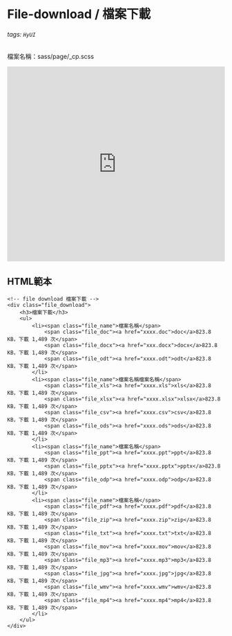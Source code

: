 # File-download / 檔案下載

###### tags: `HyUI`

檔案名稱：sass/page/_cp.scss



<iframe height="450" style="width: 100%;" scrolling="no" title="File-download / 檔案下載" src="https://codepen.io/u00hyui/embed/vYgoJLd?height=265&theme-id=dark&default-tab=html,result" frameborder="no" loading="lazy" allowtransparency="true" allowfullscreen="true">
  See the Pen <a href='https://codepen.io/u00hyui/pen/vYgoJLd'>File-download / 檔案下載</a> by u00hyui
  (<a href='https://codepen.io/u00hyui'>@u00hyui</a>) on <a href='https://codepen.io'>CodePen</a>.
</iframe>

## HTML範本
```htmlmixed=
<!-- file download 檔案下載 -->
<div class="file_download">
    <h3>檔案下載</h3>
    <ul>
        <li><span class="file_name">檔案名稱</span>
            <span class="file_doc"><a href="xxxx.doc">doc</a>823.8 KB，下載 1,489 次</span>
            <span class="file_docx"><a href="xxx.docx">docx</a>823.8 KB，下載 1,489 次</span>
            <span class="file_odt"><a href="xxxx.odt">odt</a>823.8 KB，下載 1,489 次</span>
        </li>
        <li><span class="file_name">檔案名稱檔案名稱</span>
            <span class="file_xls"><a href="xxxx.xls">xls</a>823.8 KB，下載 1,489 次</span>
            <span class="file_xlsx"><a href="xxxx.xlsx">xlsx</a>823.8 KB，下載 1,489 次</span>
            <span class="file_csv"><a href="xxxx.csv">csv</a>823.8 KB，下載 1,489 次</span>
            <span class="file_ods"><a href="xxxx.ods">ods</a>823.8 KB，下載 1,489 次</span>
        </li>
        <li><span class="file_name">檔案名稱</span>
            <span class="file_ppt"><a href="xxxx.ppt">ppt</a>823.8 KB，下載 1,489 次</span>
            <span class="file_pptx"><a href="xxxx.pptx">pptx</a>823.8 KB，下載 1,489 次</span>
            <span class="file_odp"><a href="xxxx.odp">odp</a>823.8 KB，下載 1,489 次</span>
        </li>
        <li><span class="file_name">檔案名稱</span>
            <span class="file_pdf"><a href="xxxx.pdf">pdf</a>823.8 KB，下載 1,489 次</span>
            <span class="file_zip"><a href="xxxx.zip">zip</a>823.8 KB，下載 1,489 次</span>
            <span class="file_txt"><a href="xxxx.txt">txt</a>823.8 KB，下載 1,489 次</span>
            <span class="file_mov"><a href="xxxx.mov">mov</a>823.8 KB，下載 1,489 次</span>
            <span class="file_mp3"><a href="xxxx.mp3">mp3</a>823.8 KB，下載 1,489 次</span>
            <span class="file_jpg"><a href="xxxx.jpg">jpg</a>823.8 KB，下載 1,489 次</span>
            <span class="file_wmv"><a href="xxxx.wmv">wmv</a>823.8 KB，下載 1,489 次</span>
            <span class="file_mp4"><a href="xxxx.mp4">mp4</a>823.8 KB，下載 1,489 次</span>
        </li>
    </ul>
</div>
```


<style>
.ui-infobar{
max-width:95%;
}
.markdown-body{
max-width:95%;
}
</style>
